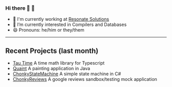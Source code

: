 ### Hi there 👋 🤗

- 💼  I'm currently working at [Resonate Solutions](https://resonatesolutions.com.au/)
- 🔭  I’m currently interested in Compilers and Databases 
- 😄  Pronouns: he/him or they/them

---

## Recent Projects (last month)

<!-- I could probably auto generate this which would be interesting -->

- [Tau Time](https://github.com/BraedonWooding/Tau-Time) A time math library for Typescript
- [Quaint](https://github.com/BraedonWooding/Quaint) A painting application in Java
- [ChonkyStateMachine](https://github.com/BraedonWooding/ChonkyStateMachine) A simple state machine in C#
- [ChonkyReviews](https://github.com/BraedonWooding/ChonkyReviews) A google reviews sandbox/testing mock application

